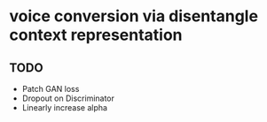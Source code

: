 # voice conversion via disentangle context representation

## TODO
- Patch GAN loss
- Dropout on Discriminator
- Linearly increase alpha
